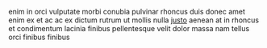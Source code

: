 enim in orci vulputate morbi conubia pulvinar rhoncus duis donec amet enim ex et
ac ac ex dictum rutrum ut mollis nulla [justo](generated_webpages/etiam.md)
aenean at in rhoncus et condimentum lacinia finibus pellentesque velit dolor
massa nam tellus orci finibus finibus